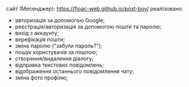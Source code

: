 сайт (Месенджер): https://floac-web.github.io/post-boy/
реалізовано:
- авторизація за допомогою Google;
- реєстрація/авторизація за допомогою пошти та паролю;
- вихід з аккаунту;
- верефікація пошти;
- зміна паролю ("забули пароль?");
- пошук користувачів за поштою;
- створення/видалення діалогу;
- відправка текстових повідомлень;
- відображення останнього повідомлення чату;
- зміна фото профілю;
